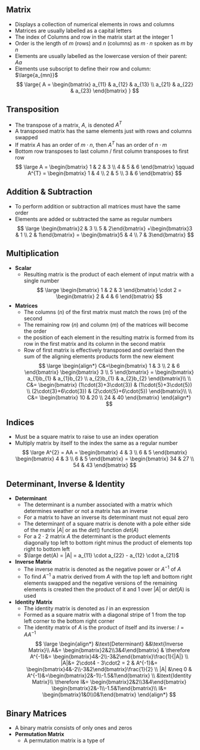 ## Matrix
- Displays a collection of numerical elements in rows and columns
- Matrices are usually labelled as a capital letters
- The index of Columns and row in the matrix start at the integer $1$
- Order is the length of $m$ (rows) and $n$ (columns) as $m \cdot n$ spoken as $m$ by $n$
- Elements are usually labelled as the lowercase version of their parent: $Aa$
- Elements use subscript to define their row and column: $\large{a_{mn}}$
$$
\large{
  A = \begin{bmatrix}
    a_{11} & a_{12} & a_{13} \\
    a_{21} & a_{22} & a_{23}
 \end{bmatrix}
}
$$
## Transposition
- The transpose of a matrix, $A$, is denoted $A^T$
- A transposed matrix has the same elements just with rows and columns swapped
- If matrix $A$ has an order of $m\cdot{n}$, then $A^T$ has an order of $n\cdot{m}$
- Bottom row transposes to last column / first column transposes to first row
$$
\large
  A = \begin{bmatrix} 1 & 2 & 3 \\ 4 & 5 & 6 \end{bmatrix} \qquad
  A^{T} = \begin{bmatrix} 1 & 4 \\ 2 & 5 \\ 3 & 6 \end{bmatrix}
$$
## Addition & Subtraction
- To perform addition or subtraction all matrices must have the same order
- Elements are added or subtracted the same as regular numbers
$$
\large
\begin{bmatrix}2 & 3 \\ 5 & 2\end{bmatrix}
+\begin{bmatrix}3 & 1 \\ 2 & 1\end{bmatrix}
= \begin{bmatrix}5 & 4 \\ 7 & 3\end{bmatrix}
$$
## Multiplication
- **Scalar**
	- Resulting matrix is the product of each element of input matrix with a single number
$$
\large
\begin{bmatrix} 1 &  2 & 3 \end{bmatrix} 
\cdot 2 
= \begin{bmatrix} 2 & 4 & 6 \end{bmatrix}
$$
- **Matrices**
	- The columns ($n$) of the first matrix must match the rows ($m$) of the second
	- The remaining row ($n$) and column ($m$) of the matrices will become the order
	- the position of each element in the resulting matrix is formed from its row in the first matrix and its column in the second matrix
	- Row of first matrix is effectively transposed and overlaid then the sum of the aligning elements products form the new element
$$
\large
\begin{align*}
	C&=\begin{bmatrix} 
		1 & 3 \\
		2 & 6
	\end{bmatrix}
	\begin{bmatrix} 
		3 \\ 5
	\end{bmatrix}
	= \begin{bmatrix}
		a_{1}b_{1} & a_{1}b_{2} \\
		a_{2}b_{1} & a_{2}b_{2}
	\end{bmatrix}\\ \\
	C&= \begin{bmatrix}
		(1\cdot{3}+3\cdot{3}) & (1\cdot{5}+3\cdot{5}) \\
		(2\cdot{3}+6\cdot{3}) & (2\cdot{5}+6\cdot{5})
	\end{bmatrix}\\ \\
	C&=  \begin{bmatrix}
		10 & 20 \\
		24 & 40
	\end{bmatrix}
\end{align*}
$$
## Indices
- Must be a square matrix to raise to use an index operation
- Multiply matrix by itself to the index the same as a regular number
$$
\large
A^{2} = AA =
\begin{bmatrix} 4 & 3 \\ 6 & 5 \end{bmatrix}
\begin{bmatrix} 4 & 3 \\ 6 & 5 \end{bmatrix}
=
\begin{bmatrix} 34 & 27 \\ 54 & 43 \end{bmatrix}
$$
## Determinant, Inverse & Identity
- **Determinant**
	- The determinant is a number associated with a matrix which determines weather or not a matrix has an inverse
	- For a matrix to have an inverse its determinant must not equal zero
	- The determinant of a square matrix is denote with a pole either side of the matrix $|A|$ or as the $det()$ function $det(A)$
	- For a $2\cdot2$ matrix $A$ the determinant is the product elements diagonally top left to bottom right minus the product of elements top right to bottom left
	- $\large det(A) = |A| = a_{11} \cdot a_{22} - a_{12} \cdot a_{21}$
- **Inverse Matrix**
	- The inverse matrix is denoted as the negative power or $A^{-1}$ of $A$
	- To find $A^{-1}$ a matrix derived from $A$ with the top left and bottom right elements swapped and the negative versions of the remaining elements is created then the product of it and $1$ over $|A|$ or $det(A)$ is used
- **Identity Matrix**
	- The identity matrix is denoted as $I$ in an expression 
	- Formed as a square matrix with a diagonal stripe of $1$ from the top left corner to the bottom right corner
	- The identity matrix of $A$ is the product of itself and its inverse: $I = AA^{-1}$
$$
\large
\begin{align*}
&\text{Determinant} &&\text{Inverse Matrix}\\
A&= \begin{bmatrix}2&2\\3&4\end{bmatrix} &
\therefore A^{-1}&= \begin{bmatrix}4&-2\\-3&2\end{bmatrix}\frac{1}{|A|} \\
|A|&= 2\cdot4 - 3\cdot2 = 2 &
A^{-1}&= \begin{bmatrix}4&-2\\-3&2\end{bmatrix}\frac{1}{2} \\
|A| &\neq 0 &
A^{-1}&=\begin{bmatrix}2&-1\\-1.5&1\end{bmatrix} \\
&\text{Identity Matrix}\\
\therefore I&= 
  \begin{bmatrix}2&2\\3&4\end{bmatrix}
  \begin{bmatrix}2&-1\\-1.5&1\end{bmatrix}\\
I&= \begin{bmatrix}1&0\\0&1\end{bmatrix}
\end{align*}
$$
## Binary Matrices
- A binary matrix consists of only ones and zeros
- **Permutation Matrix**
	- A permutation matrix is a type of 
